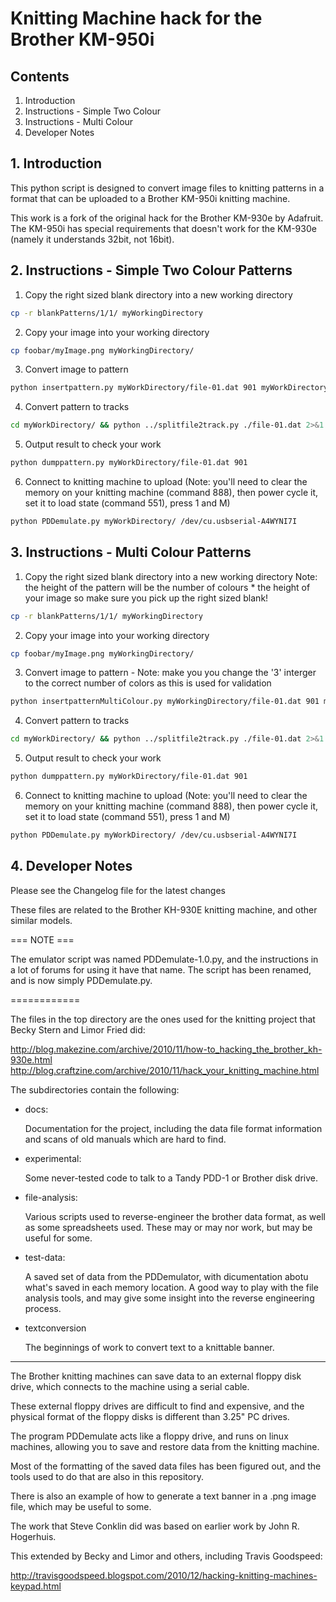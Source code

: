# Knitting Machine hack for the Brother KM-950i

## Contents

1. Introduction
2. Instructions - Simple Two Colour
3. Instructions - Multi Colour
4. Developer Notes



## 1. Introduction

This python script is designed to convert image files to knitting patterns in a format that can be uploaded to a Brother KM-950i knitting machine.

This work is a fork of the original hack for the Brother KM-930e by Adafruit. The KM-950i has special requirements that doesn't work for the KM-930e (namely it understands 32bit, not 16bit).



## 2. Instructions - Simple Two Colour Patterns

1. Copy the right sized blank directory into a new working directory
```bash
cp -r blankPatterns/1/1/ myWorkingDirectory
```

2. Copy your image into your working directory
```bash
cp foobar/myImage.png myWorkingDirectory/
```

3. Convert image to pattern
```bash
python insertpattern.py myWorkDirectory/file-01.dat 901 myWorkDirectory/myImage.png myWorkDirectory/file-01.dat
```

4. Convert pattern to tracks
```bash
cd myWorkDirectory/ && python ../splitfile2track.py ./file-01.dat 2>&1 && cd ../
```

5. Output result to check your work
```bash
python dumppattern.py myWorkDirectory/file-01.dat 901
```

6. Connect to knitting machine to upload (Note: you'll need to clear the memory on your knitting machine (command 888), then power cycle it, set it to load state (command 551), press 1 and M)
```bash
python PDDemulate.py myWorkDirectory/ /dev/cu.usbserial-A4WYNI7I
```



## 3. Instructions - Multi Colour Patterns

1. Copy the right sized blank directory into a new working directory
Note: the height of the pattern will be the number of colours * the height of your image so make sure you pick up the right sized blank!
```bash
cp -r blankPatterns/1/1/ myWorkingDirectory
```

2. Copy your image into your working directory
```bash
cp foobar/myImage.png myWorkingDirectory/
```

3. Convert image to pattern - 
Note: make you you change the '3' interger to the correct number of colors as this is used for validation
```bash
python insertpatternMultiColour.py myWorkingDirectory/file-01.dat 901 myWorkingDirectory/myImage.png 3 myWorkingDirectory/file-01.dat 
```

4. Convert pattern to tracks
```bash
cd myWorkDirectory/ && python ../splitfile2track.py ./file-01.dat 2>&1 && cd ../
```

5. Output result to check your work
```bash
python dumppattern.py myWorkDirectory/file-01.dat 901
```

6. Connect to knitting machine to upload (Note: you'll need to clear the memory on your knitting machine (command 888), then power cycle it, set it to load state (command 551), press 1 and M)
```bash
python PDDemulate.py myWorkDirectory/ /dev/cu.usbserial-A4WYNI7I
```


## 4. Developer Notes

Please see the Changelog file for the latest changes

These files are related to the Brother KH-930E knitting machine, and other similar models.

=== NOTE ===

The emulator script was named PDDemulate-1.0.py, and the instructions in a lot of forums for using it have that name.
The script has been renamed, and is now simply PDDemulate.py.

============

The files in the top directory are the ones used for the knitting project that Becky Stern and Limor Fried did:

http://blog.makezine.com/archive/2010/11/how-to_hacking_the_brother_kh-930e.html
http://blog.craftzine.com/archive/2010/11/hack_your_knitting_machine.html

The subdirectories contain the following:

* docs:

  Documentation for the project, including the data file format information and
  scans of old manuals which are hard to find.

* experimental:

  Some never-tested code to talk to a Tandy PDD-1 or Brother disk drive.

* file-analysis:

  Various scripts used to reverse-engineer the brother data format, as well as some spreadsheets used.
  These may or may nor work, but may be useful for some.

* test-data:

  A saved set of data from the PDDemulator, with dicumentation abotu what's saved in each memory location.
  A good way to play with the file analysis tools, and may give some insight into the reverse engineering
  process.

* textconversion

  The beginnings of work to convert text to a knittable banner.

--------------------------

The Brother knitting machines can save data to an external floppy disk drive, which connects to the machine using a serial cable.

These external floppy drives are difficult to find and expensive, and the physical format of the floppy disks is different than 3.25" PC drives.

The program PDDemulate acts like a floppy drive, and runs on linux machines, allowing you to save and restore data from the knitting machine.

Most of the formatting of the saved data files has been figured out, and the tools used to do that are also in this repository.

There is also an example of how to generate a text banner in a .png image file, 
which may be useful to some.

The work that Steve Conklin did was based on earlier work by John R. Hogerhuis.

This extended by Becky and Limor and others, including Travis Goodspeed:

http://travisgoodspeed.blogspot.com/2010/12/hacking-knitting-machines-keypad.html
